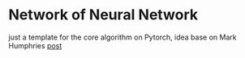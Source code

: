 # Network of Neural Network
 just a template for the core algorithm on Pytorch, idea base on Mark Humphries [post](https://medium.com/the-spike/your-cortex-contains-17-billion-computers-9034e42d34f2)

